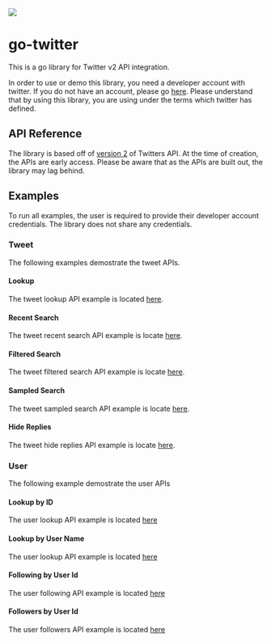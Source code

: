 ![](https://img.shields.io/endpoint?url=https%3A%2F%2Ftwbadges.glitch.me%2Fbadges%2Fv2)
# go-twitter
This is a go library for Twitter v2 API integration.

In order to use or demo this library, you need a developer account with twitter.  If you do not have an account, please go [here](https://developer.twitter.com/en).  Please understand that by using this library, you are using under the terms which twitter has defined.

## API Reference
The library is based off of [version 2](https://developer.twitter.com/en/docs/twitter-api/early-access) of Twitters API.  At the time of creation, the APIs are early access.  Please be aware that as the APIs are built out, the library may lag behind.

## Examples
To run all examples, the user is required to provide their developer account credentials.  The library does not share any credentials.

### Tweet
The following examples demostrate the tweet APIs.

#### Lookup
The tweet lookup API example is located [here](./_examples/tweet/lookup).  

#### Recent Search 
The tweet recent search API example is locate [here](./_examples/tweet/recent-search).  

#### Filtered Search 
The tweet filtered search API example is locate [here](./_examples/tweet/filtered-search).  

#### Sampled Search 
The tweet sampled search API example is locate [here](./_examples/tweet/sampled-search).  

#### Hide Replies
The tweet hide replies API example is locate [here](./_examples/tweet/hide).  

### User
The following example demostrate the user APIs

#### Lookup by ID
The user lookup API example is located [here](./_examples/user/lookup-id)

#### Lookup by User Name
The user lookup API example is located [here](./_examples/user/lookup-name)

#### Following by User Id
The user following API example is located [here](./_examples/user/following)

#### Followers by User Id
The user followers API example is located [here](./_examples/user/followers)